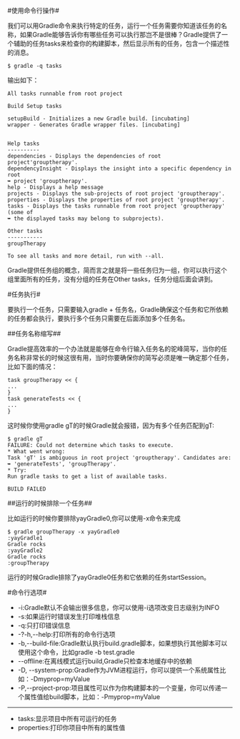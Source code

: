 #使用命令行操作#

我们可以用Gradle命令来执行特定的任务，运行一个任务需要你知道该任务的名称，如果Gradle能够告诉你有哪些任务可以执行那岂不是很棒？Gradle提供了一个辅助的任务tasks来检查你的构建脚本，然后显示所有的任务，包含一个描述性的消息。

	$ gradle -q tasks
输出如下：
	 
	All tasks runnable from root project
	 
	Build Setup tasks
	 
	setupBuild - Initializes a new Gradle build. [incubating]
	wrapper - Generates Gradle wrapper files. [incubating]
	 
	 
	Help tasks
	----------
	dependencies - Displays the dependencies of root project'grouptherapy'.
	dependencyInsight - Displays the insight into a specific dependency in root
	➥ project 'grouptherapy'.
	help - Displays a help message
	projects - Displays the sub-projects of root project 'grouptherapy'.
	properties - Displays the properties of root project 'grouptherapy'.
	tasks - Displays the tasks runnable from root project 'grouptherapy' (some of
	➥ the displayed tasks may belong to subprojects).

	Other tasks
	-----------
	groupTherapy

	To see all tasks and more detail, run with --all.

Gradle提供任务组的概念，简而言之就是将一些任务归为一组，你可以执行这个组里面所有的任务，没有分组的任务在Other tasks，任务分组后面会讲到。

#任务执行#

要执行一个任务，只需要输入gradle + 任务名，Gradle确保这个任务和它所依赖的任务都会执行，要执行多个任务只需要在后面添加多个任务名。

##任务名称缩写##

Gradle提高效率的一个办法就是能够在命令行输入任务名的驼峰简写，当你的任务名称非常长的时候这很有用，当时你要确保你的简写必须是唯一确定那个任务，比如下面的情况：

	task groupTherapy << {
	...
	}
	task generateTests << {
	...
	}
这时候你使用gradle gT的时候Gradle就会报错，因为有多个任务匹配到gT:  

	$ gradle gT
	FAILURE: Could not determine which tasks to execute.
	* What went wrong:
	Task 'gT' is ambiguous in root project 'grouptherapy'. Candidates are:
	➥ 'generateTests', 'groupTherapy'.
	* Try:
	Run gradle tasks to get a list of available tasks.

	BUILD FAILED

##运行的时候排除一个任务##

比如运行的时候你要排除yayGradle0,你可以使用-x命令来完成

	$ gradle groupTherapy -x yayGradle0
	:yayGradle1
	Gradle rocks
	:yayGradle2
	Gradle rocks
	:groupTherapy
运行的时候Gradle排除了yayGradle0任务和它依赖的任务startSession。

#命令行选项#

* -i:Gradle默认不会输出很多信息，你可以使用-i选项改变日志级别为INFO
* -s:如果运行时错误发生打印堆栈信息
* -q:只打印错误信息
* -?-h,--help:打印所有的命令行选项
* -b,--build-file:Gradle默认执行build.gradle脚本，如果想执行其他脚本可以使用这个命令，比如gradle -b test.gradle
* --offline:在离线模式运行build,Gradle只检查本地缓存中的依赖
* -D, --system-prop:Gradle作为JVM进程运行，你可以提供一个系统属性比如：-Dmyprop=myValue
* -P,--project-prop:项目属性可以作为你构建脚本的一个变量，你可以传递一个属性值给build脚本，比如：-Pmyprop=myValue

-----------------
* tasks:显示项目中所有可运行的任务
* properties:打印你项目中所有的属性值


